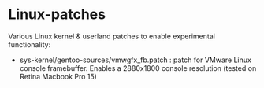 # Linux-patches

Various Linux kernel & userland patches to enable experimental functionality:

- sys-kernel/gentoo-sources/vmwgfx_fb.patch : patch for VMware Linux console framebuffer. Enables a 2880x1800 console resolution (tested on Retina Macbook Pro 15)

